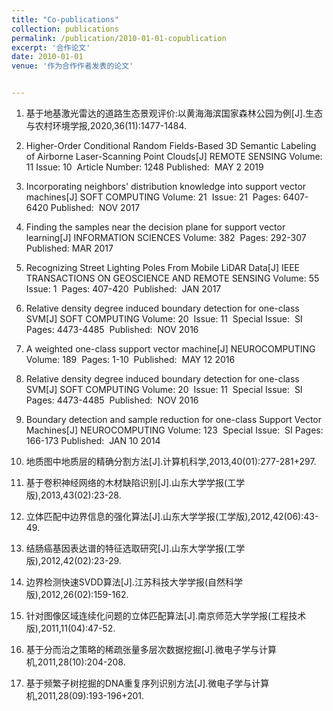 ```yaml
---
title: "Co-publications"
collection: publications
permalink: /publication/2010-01-01-copublication
excerpt: '合作论文'
date: 2010-01-01
venue: '作为合作作者发表的论文'


---
```

1. 基于地基激光雷达的道路生态景观评价:以黄海海滨国家森林公园为例[J].生态与农村环境学报,2020,36(11):1477-1484.

1. Higher-Order Conditional Random Fields-Based 3D Semantic Labeling of Airborne Laser-Scanning Point Clouds[J]
REMOTE SENSING  Volume: ‏ 11   Issue: ‏ 10     Article Number: 1248   Published: ‏ MAY 2 2019

1. Incorporating neighbors' distribution knowledge into support vector machines[J]
SOFT COMPUTING  Volume: ‏ 21   Issue: ‏ 21   Pages: ‏ 6407-6420   Published: ‏ NOV 2017

1. Finding the samples near the decision plane for support vector learning[J]
INFORMATION SCIENCES  Volume: ‏ 382   Pages: ‏ 292-307   Published: ‏ MAR 2017

1. Recognizing Street Lighting Poles From Mobile LiDAR Data[J]
IEEE TRANSACTIONS ON GEOSCIENCE AND REMOTE SENSING  Volume: ‏ 55   Issue: ‏ 1   Pages: ‏ 407-420   Published: ‏ JAN 2017

1. Relative density degree induced boundary detection for one-class SVM[J]
SOFT COMPUTING  Volume: ‏ 20   Issue: ‏ 11   Special Issue: ‏ SI   Pages: ‏ 4473-4485   Published: ‏ NOV 2016

1. A weighted one-class support vector machine[J]
NEUROCOMPUTING  Volume: ‏ 189   Pages: ‏ 1-10   Published: ‏ MAY 12 2016

1. Relative density degree induced boundary detection for one-class SVM[J]
SOFT COMPUTING  Volume: ‏ 20   Issue: ‏ 11   Special Issue: ‏ SI   Pages: ‏ 4473-4485   Published: ‏ NOV 2016

1. Boundary detection and sample reduction for one-class Support Vector Machines[J]
NEUROCOMPUTING  Volume: ‏ 123   Special Issue: ‏ SI   Pages: ‏ 166-173   Published: ‏ JAN 10 2014

1. 地质图中地质层的精确分割方法[J].计算机科学,2013,40(01):277-281+297.

1. 基于卷积神经网络的木材缺陷识别[J].山东大学学报(工学版),2013,43(02):23-28.

1. 立体匹配中边界信息的强化算法[J].山东大学学报(工学版),2012,42(06):43-49.

1. 结肠癌基因表达谱的特征选取研究[J].山东大学学报(工学版),2012,42(02):23-29.

1. 边界检测快速SVDD算法[J].江苏科技大学学报(自然科学版),2012,26(02):159-162.

1. 针对图像区域连续化问题的立体匹配算法[J].南京师范大学学报(工程技术版),2011,11(04):47-52.

1. 基于分而治之策略的稀疏张量多层次数据挖掘[J].微电子学与计算机,2011,28(10):204-208.

1. 基于频繁子树挖掘的DNA重复序列识别方法[J].微电子学与计算机,2011,28(09):193-196+201.


